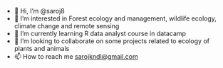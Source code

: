 - 👋 Hi, I’m @saroj8
- 👀 I’m interested in Forest ecology and management, wildlife ecology, climate change and remote sensing
- 🌱 I’m currently learning R data analyst course in datacamp
- 💞️ I’m looking to collaborate on some projects related to ecology of plants and animals
- 📫 How to reach me sarojkndl@gmail.com

<!---
saroj8/saroj8 is a ✨ special ✨ repository because its `README.md` (this file) appears on your GitHub profile.
You can click the Preview link to take a look at your changes.
--->
